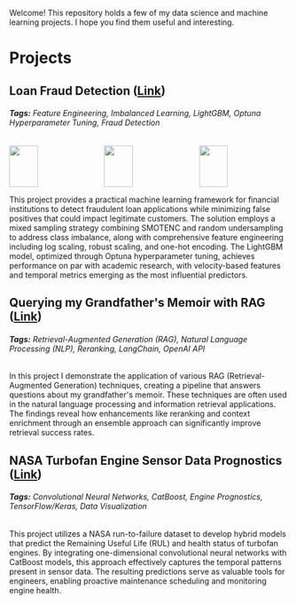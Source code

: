 Welcome! This repository holds a few of my data science and machine learning projects. I hope you find them useful and interesting.

# Projects

## **Loan Fraud Detection ([Link](https://github.com/MattPickard/Project_Portfolio/tree/main/loan_fraud_detection_project))**

###### **Tags:** Feature Engineering, Imbalanced Learning, LightGBM, Optuna Hyperparameter Tuning, Fraud Detection

<div style="display: flex; justify-content: space-between; align-items: center; height: 75px;">
    <img src="https://plus.unsplash.com/premium_photo-1661672185492-d07613b7600f?w=500&auto=format&fit=crop&q=60&ixlib=rb-4.0.3&ixid=M3wxMjA3fDB8MHxzZWFyY2h8NXx8bG9hbiUyMGZyYXVkfGVufDB8fDB8fHww" style="height: 100%; width: 32%;"/>
    <img src="https://raw.githubusercontent.com/MattPickard/Project_Portfolio/refs/heads/main/Images/roc_curve.png" style="height: 100%; width: 32%;"/>
    <img src="https://raw.githubusercontent.com/MattPickard/Project_Portfolio/refs/heads/main/Images/fraud_distribution.png"  style="height: 100%; width: 32%;"/>
</div>

This project provides a practical machine learning framework for financial institutions to detect fraudulent loan applications while minimizing false positives that could impact legitimate customers. The solution employs a mixed sampling strategy combining SMOTENC and random undersampling to address class imbalance, along with comprehensive feature engineering including log scaling, robust scaling, and one-hot encoding. The LightGBM model, optimized through Optuna hyperparameter tuning, achieves performance on par with academic research, with velocity-based features and temporal metrics emerging as the most influential predictors. 

## **Querying my Grandfather's Memoir with RAG ([Link](https://github.com/MattPickard/Project_Portfolio/tree/main/memior_rag_project))**

###### **Tags:** Retrieval-Augmented Generation (RAG), Natural Language Processing (NLP), Reranking, LangChain, OpenAI API

In this project I demonstrate the application of various RAG (Retrieval-Augmented Generation) techniques, creating a pipeline that answers questions about my grandfather's memoir. These techniques are often used in the natural language processing and information retrieval applications. The findings reveal how enhancements like reranking and context enrichment through an ensemble approach can significantly improve retrieval success rates.


## **NASA Turbofan Engine Sensor Data Prognostics ([Link](https://github.com/MattPickard/Project_Portfolio/tree/main/turbofan_engine_prognostics_project))**

###### **Tags:** Convolutional Neural Networks, CatBoost, Engine Prognostics, TensorFlow/Keras, Data Visualization

This project utilizes a NASA run-to-failure dataset to develop hybrid models that predict the Remaining Useful Life (RUL) and health status of turbofan engines. By integrating one-dimensional convolutional neural networks with CatBoost models, this approach effectively captures the temporal patterns present in sensor data. The resulting predictions serve as valuable tools for engineers, enabling proactive maintenance scheduling and monitoring engine health.






